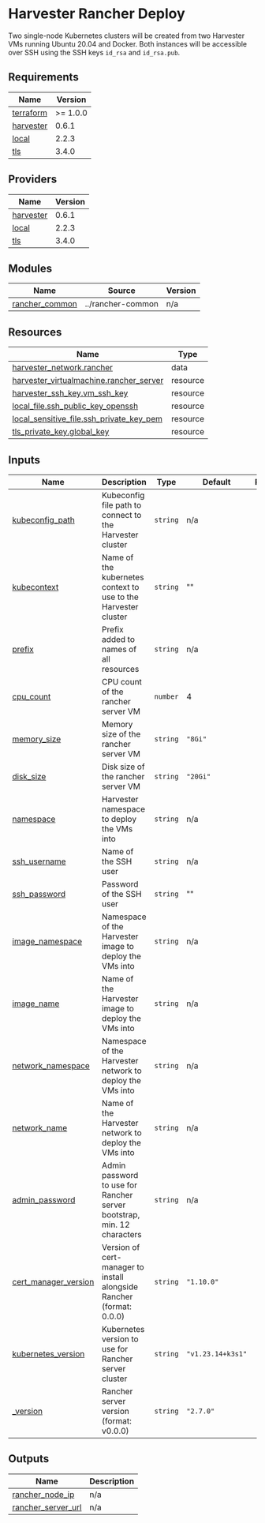 # Harvester Rancher Deploy

Two single-node Kubernetes clusters will be created from two Harvester VMs running Ubuntu 20.04 and Docker.
Both instances will be accessible over SSH using the SSH keys `id_rsa` and `id_rsa.pub`.

<!-- BEGIN_TF_DOCS -->
## Requirements

| Name | Version |
|------|---------|
| <a name="requirement_terraform"></a> [terraform](#requirement\_terraform) | >= 1.0.0 |
| <a name="requirement_harvester"></a> [harvester](#requirement\_harvester) | 0.6.1 |
| <a name="requirement_local"></a> [local](#requirement\_local) | 2.2.3 |
| <a name="requirement_tls"></a> [tls](#requirement\_tls) | 3.4.0 |

## Providers

| Name | Version |
|------|---------|
| <a name="provider_harvester"></a> [harvester](#provider\_harvester) | 0.6.1 |
| <a name="provider_local"></a> [local](#provider\_local) | 2.2.3 |
| <a name="provider_tls"></a> [tls](#provider\_tls) | 3.4.0 |

## Modules

| Name | Source | Version |
|------|--------|---------|
| <a name="module_rancher_common"></a> [rancher\_common](#module\_rancher\_common) | ../rancher-common | n/a |

## Resources

| Name | Type |
|------|------|
| [harvester_network.rancher](https://registry.terraform.io/providers/harvester/harvester/latest/docs/data-sources/network) | data |
| [harvester_virtualmachine.rancher_server](https://registry.terraform.io/providers/harvester/harvester/latest/docs/resources/virtualmachine) | resource |
| [harvester_ssh_key.vm_ssh_key](https://registry.terraform.io/providers/harvester/harvester/latest/docs/resources/ssh_key) | resource |
| [local_file.ssh_public_key_openssh](https://registry.terraform.io/providers/hashicorp/local/2.2.3/docs/resources/file) | resource |
| [local_sensitive_file.ssh_private_key_pem](https://registry.terraform.io/providers/hashicorp/local/2.2.3/docs/resources/sensitive_file) | resource |
| [tls_private_key.global_key](https://registry.terraform.io/providers/hashicorp/tls/3.4.0/docs/resources/private_key) | resource |

## Inputs

| Name | Description | Type | Default | Required |
|------|-------------|------|---------|:--------:|
| <a name="input_kubeconfig_path"></a> [kubeconfig\_path](#kubeconfig\_path) | Kubeconfig file path to connect to the Harvester cluster | `string` | n/a | yes |
| <a name="input_kubecontext"></a> [kubecontext](#kubecontext) | Name of the kubernetes context to use to the Harvester cluster | `string` | "" | no |
| <a name="input_prefix"></a> [prefix](#input\_prefix) | Prefix added to names of all resources | `string` | n/a | yes |
| <a name="input_cpu_count"></a> [cpu_count](#cpu\_count) | CPU count of the rancher server VM | `number` | 4 | no |
| <a name="input_memory_size"></a> [memory_size](#memory\_size) | Memory size of the rancher server VM | `string` | `"8Gi"` | no |
| <a name="input_disk_size"></a> [disk_size](#disk\_size) | Disk size of the rancher server VM | `string` | `"20Gi"` | no |
| <a name="input_namespace"></a> [namespace](#namespace) | Harvester namespace to deploy the VMs into | `string` | n/a | yes |
| <a name="input_ssh_username"></a> [ssh\_username](#ssh\_username) | Name of the SSH user | `string` | n/a | yes |
| <a name="input_ssh_password"></a> [ssh\_password](#ssh\_password) | Password of the SSH user | `string` | "" | no |
| <a name="input_image_namespace"></a> [image\_namespace](#image\_namespace) | Namespace of the Harvester image to deploy the VMs into | `string` | n/a | yes |
| <a name="input_image_name"></a> [image\_name](#image\_name) | Name of the Harvester image to deploy the VMs into | `string` | n/a | yes |
| <a name="input_network_namespace"></a> [network\_namespace](#network\_namespace) | Namespace of the Harvester network to deploy the VMs into | `string` | n/a | yes |
| <a name="input_network_name"></a> [network\_name](#network\_name) | Name of the Harvester network to deploy the VMs into | `string` | n/a | yes |
| <a name="input_admin_password"></a> [admin\_password](#input\_admin\_password) | Admin password to use for Rancher server bootstrap, min. 12 characters | `string` | n/a | yes |
| <a name="input_cert_manager_version"></a> [cert\_manager\_version](#input\_cert\_manager\_version) | Version of cert-manager to install alongside Rancher (format: 0.0.0) | `string` | `"1.10.0"` | no |
| <a name="input_kubernetes_version"></a> [kubernetes\_version](#input\_kubernetes\_version) | Kubernetes version to use for Rancher server cluster | `string` | `"v1.23.14+k3s1"` | no |
| <a name="input_version"></a> [_version](#input\_version) | Rancher server version (format: v0.0.0) | `string` | `"2.7.0"` | no |

## Outputs

| Name | Description |
|------|-------------|
| <a name="output_rancher_node_ip"></a> [rancher\_node\_ip](#output\_rancher\_node\_ip) | n/a |
| <a name="output_rancher_server_url"></a> [rancher\_server\_url](#output\_rancher\_server\_url) | n/a |
<!-- END_TF_DOCS -->
